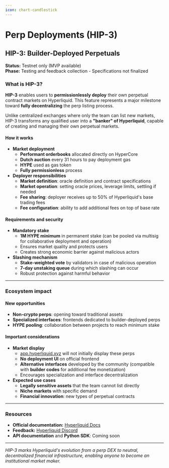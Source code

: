 ```yaml
---
icon: chart-candlestick
---
```


# Perp Deployments (HIP-3)

## HIP-3: Builder-Deployed Perpetuals

**Status:** Testnet only (MVP available)\
**Phase:** Testing and feedback collection - Specifications not finalized

### What is HIP-3?

**HIP-3** enables users to **permissionlessly deploy** their own perpetual contract markets on Hyperliquid. This feature represents a major milestone toward **fully decentralizing** the perp listing process.

Unlike centralized exchanges where only the team can list new markets, HIP-3 transforms any qualified user into a **"banker" of Hyperliquid**, capable of creating and managing their own perpetual markets.

#### How it works

* **Market deployment**
  * **Performant orderbooks** allocated directly on HyperCore
  * **Dutch auction** every 31 hours to pay deployment gas
  * **HYPE** used as gas token
  * **Fully permissionless** process
* **Deployer responsibilities**
  * **Market definition**: oracle definition and contract specifications
  * **Market operation**: setting oracle prices, leverage limits, settling if needed
  * **Fee sharing**: deployer receives up to 50% of Hyperliquid's base trading fees
  * **Fee configuration**: ability to add additional fees on top of base rate

#### Requirements and security

* **Mandatory stake**
  * **1M HYPE minimum** in permanent stake (can be pooled via multisig for collaborative deployment and operation)
  * Ensures market quality and protects users
  * Creates strong economic barrier against malicious actors
* **Slashing mechanism**
  * **Stake-weighted vote** by validators in case of malicious operation
  * **7-day unstaking queue** during which slashing can occur
  * Robust protection against harmful behavior

***

### Ecosystem impact

#### **New opportunities**

* **Non-crypto perps**: opening toward traditional assets
* **Specialized interfaces**: frontends dedicated to builder-deployed perps
* **HYPE pooling**: collaboration between projects to reach minimum stake

#### Important considerations

* **Market display**
  * [app.hyperliquid.xyz](https://app.hyperliquid.xyz/trade) will not initially display these perps
  * **No deployment UI** on official frontend
  * **Alternative interfaces** developed by the community (compatible with **builder codes** for additional fee monetization)
  * Encourages specialization and interface decentralization
* **Expected use cases**
  * **Legally sensitive assets** that the team cannot list directly
  * **Niche markets** with specific demand
  * **Financial innovation**: new types of perpetual contracts

***

### Resources

* **Official documentation:** [Hyperliquid Docs](https://hyperliquid.gitbook.io/hyperliquid-docs/hyperliquid-improvement-proposals-hips/hip-3-builder-deployed-perpetuals)
* **Feedback:** [Hyperliquid Discord](https://discord.com/invite/hyperliquid)
* **API documentation** and **Python SDK**: Coming soon

***

_HIP-3 marks Hyperliquid's evolution from a perp DEX to neutral, decentralized financial infrastructure, enabling anyone to become an institutional market maker._

